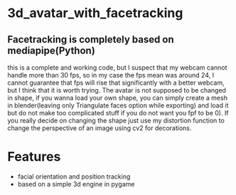 # 3d_avatar_with_facetracking
## Facetracking is completely based on mediapipe(Python)
this is a complete and working code, but I suspect that my webcam cannot handle more than 30 fps, so in my case
the fps mean was around 24, I cannot guarantee that fps will rise that significantly with a better webcam, but I
think that it is worth trying. The avatar is not supposed to be changed in shape, if you wanna load your own shape,
you can simply create a mesh in blender(leaving only Triangulate faces option while exporting) and load it but do not 
make too complicated stuff if you do not want you fpf to be 0). If you really decide on changing the shape just 
use my distortion function to change the perspective of an image using cv2 for decorations.

# Features
* facial orientation and position tracking
* based on a simple 3d engine in pygame
